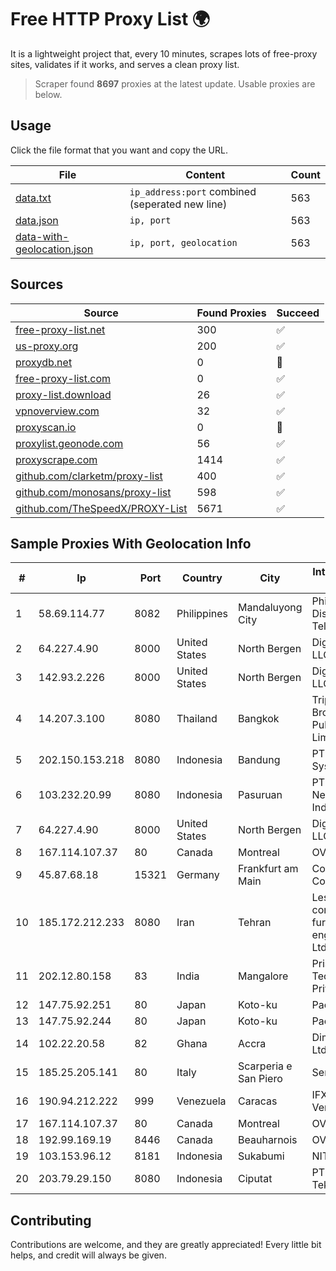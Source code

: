 
# Free HTTP Proxy List 🌍

It is a lightweight project that, every 10 minutes, scrapes lots of free-proxy sites, validates if it works, and serves a clean proxy list.


> Scraper found **8697** proxies at the latest update. Usable proxies are below.

## Usage

Click the file format that you want and copy the URL.


|File|Content|Count|
|----|-------|-----|
|[data.txt](https://raw.githubusercontent.com/themiralay/Proxy-List-World/master/data.txt)|`ip_address:port` combined (seperated new line)|563|
|[data.json](https://raw.githubusercontent.com/themiralay/Proxy-List-World/master/data.json)|`ip, port`|563|
|[data-with-geolocation.json](https://raw.githubusercontent.com/themiralay/Proxy-List-World/master/data-with-geolocation.json)|`ip, port, geolocation`|563|

## Sources

|Source|Found Proxies|Succeed|
|------|-------------|-------|
|[free-proxy-list.net](https://free-proxy-list.net)|300|✅|
|[us-proxy.org](https://www.us-proxy.org)|200|✅|
|[proxydb.net](http://proxydb.net)|0|🚫|
|[free-proxy-list.com](https://free-proxy-list.com/?page=&port=&type%5B%5D=http&type%5B%5D=https&up_time=0&search=Search)|0|✅|
|[proxy-list.download](https://www.proxy-list.download/HTTP)|26|✅|
|[vpnoverview.com](https://vpnoverview.com/privacy/anonymous-browsing/free-proxy-servers)|32|✅|
|[proxyscan.io](https://www.proxyscan.io)|0|🚫|
|[proxylist.geonode.com](https://proxylist.geonode.com/api/proxy-list?limit=300&page=1&sort_by=lastChecked&sort_type=desc&protocols=http,https)|56|✅|
|[proxyscrape.com](https://api.proxyscrape.com/v2/?request=displayproxies&protocol=http&timeout=10000&country=all&ssl=all&anonymity=all)|1414|✅|
|[github.com/clarketm/proxy-list](https://raw.githubusercontent.com/clarketm/proxy-list/master/proxy-list-raw.txt)|400|✅|
|[github.com/monosans/proxy-list](https://raw.githubusercontent.com/monosans/proxy-list/main/proxies/http.txt)|598|✅|
|[github.com/TheSpeedX/PROXY-List](https://raw.githubusercontent.com/TheSpeedX/PROXY-List/master/http.txt)|5671|✅|


## Sample Proxies With Geolocation Info

|#|Ip|Port|Country|City|Internet Service Provider|
|-|--|----|-------|----|-------------------------|
|1|58.69.114.77|8082|Philippines|Mandaluyong City|Philippine Long Distance Telephone Co.|
|2|64.227.4.90|8000|United States|North Bergen|DigitalOcean, LLC|
|3|142.93.2.226|8000|United States|North Bergen|DigitalOcean, LLC|
|4|14.207.3.100|8080|Thailand|Bangkok|Triple T Broadband Public Company Limited|
|5|202.150.153.218|8080|Indonesia|Bandung|PT Comtronics Systems|
|6|103.232.20.99|8080|Indonesia|Pasuruan|PT Terabyte Network Indonesia|
|7|64.227.4.90|8000|United States|North Bergen|DigitalOcean, LLC|
|8|167.114.107.37|80|Canada|Montreal|OVH SAS|
|9|45.87.68.18|15321|Germany|Frankfurt am Main|Cogent Communications|
|10|185.172.212.233|8080|Iran|Tehran|Lesun communication furtherance engineers Co, Ltd.|
|11|202.12.80.158|83|India|Mangalore|Prisac Aviation Technologies Private Limited|
|12|147.75.92.251|80|Japan|Koto-ku|Packet Host, Inc.|
|13|147.75.92.244|80|Japan|Koto-ku|Packet Host, Inc.|
|14|102.22.20.58|82|Ghana|Accra|Dimension Data Ltd|
|15|185.25.205.141|80|Italy|Scarperia e San Piero|Servereasy Italy|
|16|190.94.212.222|999|Venezuela|Caracas|IFX Networks Venezuela C.A.|
|17|167.114.107.37|80|Canada|Montreal|OVH SAS|
|18|192.99.169.19|8446|Canada|Beauharnois|OVH SAS|
|19|103.153.96.12|8181|Indonesia|Sukabumi|NITNET|
|20|203.79.29.150|8080|Indonesia|Ciputat|PT Surya Global Teknologi|



## Contributing

Contributions are welcome, and they are greatly appreciated! Every
little bit helps, and credit will always be given.

